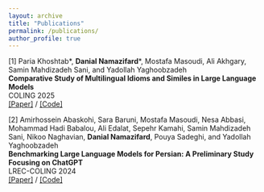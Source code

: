 ```yaml
---
layout: archive
title: "Publications"
permalink: /publications/
author_profile: true
---
```


[1] Paria Khoshtab*, __Danial Namazifard__*, Mostafa Masoudi, Ali Akhgary, Samin Mahdizadeh Sani, and Yadollah Yaghoobzadeh                   
**Comparative Study of Multilingual Idioms and Similes in Large Language Models**   
COLING 2025
<br/>
[\[Paper\]](https://arxiv.org/abs/2410.16461) / [\[Code\]](https://github.com/namazifard/multilingual-idioms-similes)

[2] Amirhossein Abaskohi, Sara Baruni, Mostafa Masoudi, Nesa Abbasi, Mohammad Hadi Babalou, Ali Edalat, Sepehr Kamahi, Samin Mahdizadeh Sani, Nikoo Naghavian, __Danial Namazifard__, Pouya Sadeghi, and Yadollah Yaghoobzadeh                   
**Benchmarking Large Language Models for Persian: A Preliminary Study Focusing on ChatGPT**   
LREC-COLING 2024
<br/>
[\[Paper\]](https://aclanthology.org/2024.lrec-main.197/) / [\[Code\]](https://github.com/Ipouyall/Benchmarking_ChatGPT_for_Persian)
